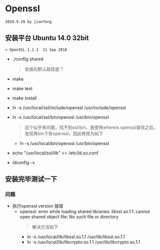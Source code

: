 # Openssl 
`2018.9.19 by jianfeng`

## 安装平台 Ubuntu 14.0 32bit 
	> OpenSSL 1.1.1  11 Sep 2018
- ./config shared
	> 安装的默认路径是？
- make
- make test
- make install

- ln -s /usr/local/ssl/include/openssl /usr/include/openssl
- ln -s /usr/local/ssl/bin/openssl /usr/bin/openssl
	> 这个似乎有问题，找不到ssl/bin，我使用whereis openssl查找之后，发现再bin下有openssl，因此修改为如下
	- ln -s /usr/local/bin/openssl /usr/bin/openssl
- echo "/usr/local/ssl/lib" >> /etc/ld.so.conf
- ldconfig -v

## 安装完毕测试一下
### 问题
- 执行openssl version 报错
	- openssl: error while loading shared libraries: libssl.so.1.1: cannot open shared object file: No such file or directory
		> 解决方法如下
		- ln -s /usr/local/lib/libssl.so.1.1 /usr/lib/libssl.so.1.1
		- ln -s /usr/local/lib/libcrypto.so.1.1 /usr/lib/libcrypto.so.1.1
